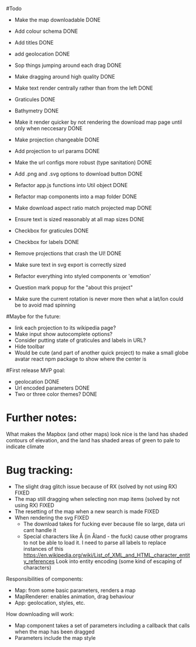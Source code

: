 #Todo
- Make the map downloadable DONE
- Add colour schema DONE
- Add titles DONE
- add geolocation DONE
- Sop things jumping around each drag DONE
- Make dragging around high quality DONE
- Make text render centrally rather than from the left DONE
- Graticules DONE
- Bathymetry DONE
- Make it render quicker by not rendering the download map page until only when neccesary DONE
- Make projection changeable DONE
- Add projection to url params DONE
- Make the url configs more robust (type sanitation) DONE
- Add .png and .svg options to download button DONE
- Refactor app.js functions into Util object DONE
- Refactor map components into a map folder DONE
- Make download aspect ratio match projected map DONE
- Ensure text is sized reasonably at all map sizes DONE
- Checkbox for graticules DONE
- Checkbox for labels DONE
- Remove projections that crash the UI! DONE

- Make sure text in svg export is correctly sized
- Refactor everything into styled components or 'emotion'
- Question mark popup for the "about this project"
- Make sure the current rotation is never more then what a lat/lon could be to avoid mad spinning

#Maybe for the future:
- link each projection to its wikipedia page?
- Make input show autocomplete options?
- Consider putting state of graticules and labels in URL?
- Hide toolbar
- Would be cute (and part of another quick project) to make a small globe avatar react npm package to show where the center is

#First release MVP goal:
- geolocation DONE
- Url encoded parameters DONE
- Two or three color themes? DONE

# Further notes:
What makes the Mapbox (and other maps) look nice is the land has shaded contours of elevation, and the land has shaded areas of green to pale to indicate climate

# Bug tracking:
- The slight drag glitch issue because of RX (solved by not using RX) FIXED
- The map still dragging when selecting non map items (solved by not using RX) FIXED
- The resetting of the map when a new search is made FIXED
- When rendering the svg FIXED
  - The download takes for fucking ever because file so large, data uri cant handle it
  - Special characters like Å (in Åland - the fuck) cause other programs to not be able to load it. I need to parse all labels to replace instances of this
    https://en.wikipedia.org/wiki/List_of_XML_and_HTML_character_entity_references
    Look into entity encoding (some kind of escaping of characters)

Responsibilities of components:
- Map: from some basic parameters, renders a map
- MapRenderer: enables animation, drag behaviour
- App: geolocation, styles, etc.


How downloading will work:
- Map component takes a set of parameters including a callback that calls when the map has been dragged
- Parameters include the map style
